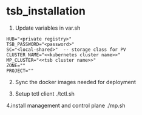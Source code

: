 # tsb_installation

1. Update  variables in var.sh
```
HUB="<private registry>"
TSB_PASSWORD="<password>"
SC="<local-shared>"  -- storage class for PV 
CLUSTER_NAME="<<kubernetes cluster name>>"
MP_CLUSTER="<<tsb cluster name>>"
ZONE=""
PROJECT=""
```
2. Sync the docker images needed for deployment 

3. Setup tctl client
 ./tctl.sh

4.install management and control plane
  ./mp.sh
